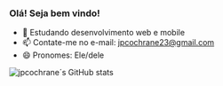 ### Olá! Seja bem vindo!

- 🌱 Estudando desenvolvimento web e mobile
- 📫 Contate-me no e-mail: jpcochrane23@gmail.com
- 😄 Pronomes: Ele/dele

![jpcochrane´s GitHub stats](https://github-readme-stats.vercel.app/api?username=jpcochrane&show_icons=true&theme=onedark)

